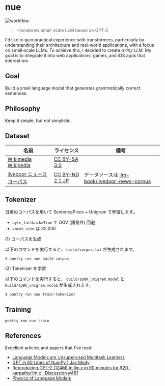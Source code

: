# nue

![workflow](https://github.com/ishikawa/nue/actions/workflows/nue.yml/badge.svg)

> Homebrew small-scale LLM based on GPT-2

I'd like to gain practical experience with transformers, particularly by understanding their architecture and real-world applications, with a focus on small-scale LLMs. To achieve this, I decided to create _a tiny LLM_. My goal is to integrate it into web applications, games, and iOS apps that interest me.

## Goal

Build a small language model that generates grammatically correct sentences.

## Philosophy

Keep it simple, but not simplistic.

## Dataset

| 名前                                                                              | ライセンス                                                            | 備考                                                                                                          |
| --------------------------------------------------------------------------------- | --------------------------------------------------------------------- | ------------------------------------------------------------------------------------------------------------- |
| [Wikimedia Wikipedia](https://huggingface.co/datasets/wikimedia/wikipedia)        | [CC BY-SA 3.0](https://creativecommons.org/licenses/by-sa/3.0/)       |                                                                                                               |
| [livedoor ニュースコーパス](https://www.rondhuit.com/download.html#news%20corpus) | [CC BY-ND 2.1 JP](https://creativecommons.org/licenses/by-nd/2.1/jp/) | データソースは [llm-book/livedoor-news-corpus](https://huggingface.co/datasets/llm-book/livedoor-news-corpus) |

## Tokenizer

日英のコーパスを用いて SentencePiece + Unigram で学習します。

- `byte_fallback=True` で OOV (語彙外) 回避
- `vocab_size` は 32,000

(1) コーパスを生成

以下のコマンドを実行すると、 `build/corpus.txt` が生成されます。

```
$ poetry run nue build-corpus
```

(2) Tokenizer を学習

以下のコマンドを実行すると、 `build/sp8k_unigram.model` と `build/sp8k_unigram.vocab` が生成されます。

```
$ poetry run nue train-tokenizer
```

## Training

```
poetry run nue train
```

## References

Excellent articles and papers that I've read:

- [Language Models are Unsupervised Multitask Learners](https://cdn.openai.com/better-language-models/language_models_are_unsupervised_multitask_learners.pdf)
- [GPT in 60 Lines of NumPy | Jay Mody](https://jaykmody.com/blog/gpt-from-scratch/)
- [Reproducing GPT-2 (124M) in llm.c in 90 minutes for $20 · karpathy/llm.c · Discussion #481](https://github.com/karpathy/llm.c/discussions/481)
- [Physics of Language Models](https://physics.allen-zhu.com/home)
